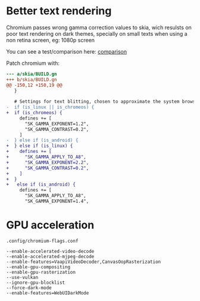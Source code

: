 # Better text rendering

Chromium passes wrong gamma correction values to skia, wich resulsts on poor text rendering on dark themes, specially on small texts when using a non retina screen, eg: 1080p screen 

You can see a test/comparison here: [comparison](chromium-patch-compare/)

Patch chromium with: 

```diff
--- a/skia/BUILD.gn
+++ b/skia/BUILD.gn
@@ -150,12 +150,19 @@
   }
 
   # Settings for text blitting, chosen to approximate the system browser.
-  if (is_linux || is_chromeos) {
+  if (is_chromeos) {
     defines += [
       "SK_GAMMA_EXPONENT=1.2",
       "SK_GAMMA_CONTRAST=0.2",
     ]
-  } else if (is_android) {
+  } else if (is_linux) {
+    defines += [
+      "SK_GAMMA_APPLY_TO_A8",
+      "SK_GAMMA_EXPONENT=2.2",
+      "SK_GAMMA_CONTRAST=0.2",
+    ]
+  }
+   else if (is_android) {
     defines += [
       "SK_GAMMA_APPLY_TO_A8",
       "SK_GAMMA_EXPONENT=1.4",
```

# GPU acceleration

``.config/chromium-flags.conf``

```
--enable-accelerated-video-decode
--enable-accelerated-mjpeg-decode
--enable-features=VaapiVideoDecoder,CanvasOopRasterization
--enable-gpu-compositing
--enable-gpu-rasterization
--use-vulkan
--ignore-gpu-blocklist
--force-dark-mode
--enable-features=WebUIDarkMode

```
